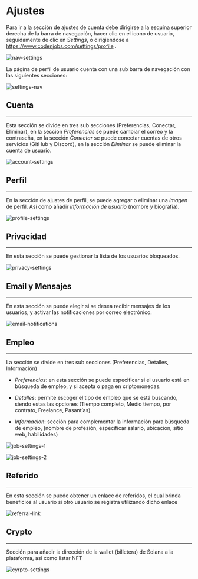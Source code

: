 # Ajustes
 
Para ir a la sección de ajustes de cuenta debe dirigirse a la esquina superior derecha de la barra de navegación, hacer clic en el icono de usuario, seguidamente de clic en *Settings*, o dirigiendose a https://www.codenjobs.com/settings/profile .
 
![nav-settings](https://res.cloudinary.com/codenjobs/image/upload/v1660670764/user/file/blvbkpdnvfdhyexb2cqf.png)


La página de perfil de usuario cuenta con una sub barra de navegación con las siguientes secciones:

![settings-nav](https://res.cloudinary.com/codenjobs/image/upload/v1660670780/user/file/ptlnoq4ijfprehoffxgo.png)


 
## Cuenta
- - -
 
Esta sección se divide en tres sub secciones (Preferencias, Conectar, Eliminar), en la sección *Preferencias* se puede cambiar el correo y la contraseña, en la sección *Conectar* se puede conectar cuentas de otros servicios (GitHub y Discord), en la sección *Eliminar* se puede eliminar la cuenta de usuario.

![account-settings](https://res.cloudinary.com/codenjobs/image/upload/v1660670798/user/file/hybchhpiiduhpvpi2l4f.png)

 
 
## Perfil
- - -
 
En la sección de ajustes de perfil, se puede agregar o eliminar una *imagen* de perfil. Así como añadir *información de usuario* (nombre y biografia).

![profile-settings](https://res.cloudinary.com/codenjobs/image/upload/v1660670813/user/file/kpc9lvsmxuxltuwcqb2a.png)
 
 
## Privacidad
- - -
 
En esta sección se puede gestionar la lista de los usuarios bloqueados.


![privacy-settings](https://res.cloudinary.com/codenjobs/image/upload/v1660670845/user/file/vqpterk2f7iybtdlabr2.png)
 
 
## Email y Mensajes
- - -
 
En esta sección se puede elegir si se desea recibir mensajes de los usuarios, y activar las notificaciones por correo electrónico.


![email-notifications](https://res.cloudinary.com/codenjobs/image/upload/v1660670862/user/file/g6uwrzksqonzvulsdwt4.png)
 

 
## Empleo
- - -
 
La sección se divide en tres sub secciones (Preferencias, Detalles, Información)
 
* *Preferencias*: en esta sección se puede especificar si el usuario está en búsqueda de empleo, y si acepta o paga en criptomonedas.
 
* *Detalles*: permite escoger el tipo de empleo que se está buscando, siendo estas las opciones (Tiempo completo, Medio tiempo, por contrato, Freelance, Pasantías).
 
* *Informacion*: sección para complementar la información para búsqueda de empleo, (nombre de profesión, especificar salario, ubicacion, sitio web, habilidades)


![job-settings-1](https://res.cloudinary.com/codenjobs/image/upload/v1660670880/user/file/bcalfqxkldqpnvwmofbu.png)


![job-settings-2](https://res.cloudinary.com/codenjobs/image/upload/v1660670901/user/file/melnxlnvmtm6tvlkiqyq.png)
 
 
## Referido
- - -
 
En esta sección se puede obtener un enlace de referidos, el cual brinda beneficios al usuario si otro usuario se registra utilizando dicho enlace


![referral-link](https://res.cloudinary.com/codenjobs/image/upload/v1660670918/user/file/ddq7es59vypbyiyizzz0.png)
 
 
## Crypto
- - -
 
Sección para añadir la dirección de la wallet (billetera) de Solana a la plataforma, así como listar NFT
 

![cyrpto-settings](https://res.cloudinary.com/codenjobs/image/upload/v1660670931/user/file/bbr1hypsf5q6nncnzi95.png)